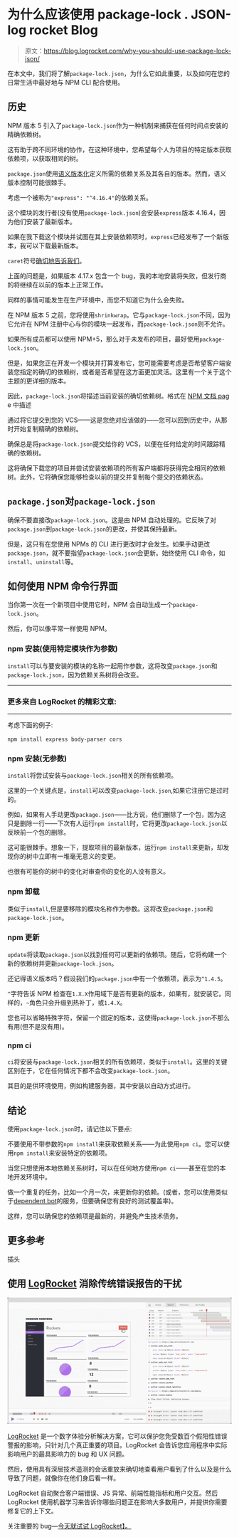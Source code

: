 # 为什么应该使用 package-lock . JSON-log rocket Blog

> 原文：<https://blog.logrocket.com/why-you-should-use-package-lock-json/>

在本文中，我们将了解`package-lock.json`，为什么它如此重要，以及如何在您的日常生活中最好地与 NPM CLI 配合使用。

## 历史

NPM 版本 5 引入了`package-lock.json`作为一种机制来捕获在任何时间点安装的精确依赖树。

这有助于跨不同环境的协作，在这种环境中，您希望每个人为项目的特定版本获取依赖项，以获取相同的树。

`package.json`使用[语义版本化](https://semver.org/)定义所需的依赖关系及其各自的版本。然而，语义版本控制可能很棘手。

考虑一个被称为`"express": "^4.16.4"`的依赖关系。

这个模块的发行者(没有使用`package-lock.json`)会安装`express`版本 4.16.4，因为他们安装了最新版本。

如果在我下载这个模块并试图在其上安装依赖项时，`express`已经发布了一个新版本，我可以下载最新版本。

`caret`符号[确切地告诉我们](https://stackoverflow.com/a/22345808/1955940)。

上面的问题是，如果版本 4.17.x 包含一个 bug，我的本地安装将失败，但发行商的将继续在以前的版本上正常工作。

同样的事情可能发生在生产环境中，而您不知道它为什么会失败。

在 NPM 版本 5 之前，您将使用`shrinkwrap`。它与`package-lock.json`不同，因为它允许在 NPM 注册中心与你的模块一起发布，而`package-lock.json`则不允许。

如果所有成员都可以使用 NPM+5，那么对于未发布的项目，最好使用`package-lock.json`。

但是，如果您正在开发一个模块并打算发布它，您可能需要考虑是否希望客户端安装您指定的确切的依赖树，或者是否希望在这方面更加灵活。这里有一个关于这个主题的更详细的版本。

因此，`package-lock.json`将描述当前安装的确切依赖树。格式在 [NPM 文档 pag](https://docs.npmjs.com/files/package-lock.json#dependencies-1) e 中描述

通过将它提交到您的 VCS——这是您绝对应该做的——您可以回到历史中，从那时开始复制精确的依赖树。

确保总是将`package-lock.json`提交给你的 VCS，以便在任何给定的时间跟踪精确的依赖树。

这将确保下载您的项目并尝试安装依赖项的所有客户端都将获得完全相同的依赖树。此外，它将确保您能够检查以前的提交并复制每个提交的依赖状态。

## `package.json`对`package-lock.json`

确保不要直接改`package-lock.json`。这是由 NPM 自动处理的。它反映了对`package.json`到`package-lock.json`的更改，并使其保持最新。

但是，这只有在您使用 NPMs 的 CLI 进行更改时才会发生。如果手动更改`package.json`，就不要指望`package-lock.json`会更新。始终使用 CLI 命令，如`install`、`uninstall`等。

## 如何使用 NPM 命令行界面

当你第一次在一个新项目中使用它时，NPM 会自动生成一个`package-lock.json`。

然后，你可以像平常一样使用 NPM。

### npm 安装(使用特定模块作为参数)

`install`可以与要安装的模块的名称一起用作参数，这将改变`package.json`和`package-lock.json`，因为依赖关系树将会改变。

* * *

### 更多来自 LogRocket 的精彩文章:

* * *

考虑下面的例子:

```
npm install express body-parser cors
```

### npm 安装(无参数)

`install`将尝试安装与`package-lock.json`相关的所有依赖项。

这里的一个关键点是，`install`可以改变`package-lock.json`,如果它注册它是过时的。

例如，如果有人手动更改`package.json`——比方说，他们删除了一个包，因为这只是删除一行——下次有人运行`npm install`时，它将更改`package-lock.json`以反映前一个包的删除。

这可能很棘手。想象一下，提取项目的最新版本，运行`npm install`来更新，却发现你的树中立即有一堆毫无意义的变更。

也很有可能你的树中的变化对审查你的变化的人没有意义。

### npm 卸载

类似于`install`,但是要移除的模块名称作为参数。这将改变`package.json`和`package-lock.json`。

### npm 更新

`update`将读取`package.json`以找到任何可以更新的依赖项。随后，它将构建一个新的依赖树并更新`package-lock.json`。

还记得语义版本吗？假设我们的`package.json`中有一个依赖项，表示为`^1.4.5`。

`^`字符告诉 NPM 检查在`1.X.X`作用域下是否有更新的版本，如果有，就安装它。同样的，`~`角色只会升级到热补丁，或`1.4.X`。

您也可以省略特殊字符，保留一个固定的版本，这使得`package-lock.json`不那么有用(但不是没有用)。

### npm ci

`ci`将安装与`package-lock.json`相关的所有依赖项，类似于`install`。这里的关键区别在于，它在任何情况下都不会改变`package-lock.json`。

其目的是供环境使用，例如构建服务器，其中安装以自动方式进行。

## 结论

使用`package-lock.json`时，请记住以下要点:

不要使用不带参数的`npm install`来获取依赖关系——为此使用`npm ci`。您可以使用`npm install`来安装特定的依赖项。

当您只想使用本地依赖关系树时，可以在任何地方使用`npm ci`——甚至在您的本地开发环境中。

做一个重复的任务，比如一个月一次，来更新你的依赖。(或者，您可以使用类似于[dependent bot](https://dependabot.com/)的服务，但要确保您有良好的测试覆盖率)。

这样，您可以确保您的依赖项是最新的，并避免产生技术债务。

## 更多参考

插头

## 使用 [LogRocket](https://lp.logrocket.com/blg/signup) 消除传统错误报告的干扰

[![LogRocket Dashboard Free Trial Banner](img/d6f5a5dd739296c1dd7aab3d5e77eeb9.png)](https://lp.logrocket.com/blg/signup)

[LogRocket](https://lp.logrocket.com/blg/signup) 是一个数字体验分析解决方案，它可以保护您免受数百个假阳性错误警报的影响，只针对几个真正重要的项目。LogRocket 会告诉您应用程序中实际影响用户的最具影响力的 bug 和 UX 问题。

然后，使用具有深层技术遥测的会话重放来确切地查看用户看到了什么以及是什么导致了问题，就像你在他们身后看一样。

LogRocket 自动聚合客户端错误、JS 异常、前端性能指标和用户交互。然后 LogRocket 使用机器学习来告诉你哪些问题正在影响大多数用户，并提供你需要修复它的上下文。

关注重要的 bug—[今天就试试 LogRocket】。](https://lp.logrocket.com/blg/signup-issue-free)